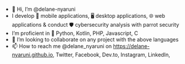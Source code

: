 - 👋 Hi, I’m @delane-nyaruni
- I develop 📱 mobile applications, 🖥️ desktop applications, 🌐 web applications & conduct 🛡️ cybersecurity analysis with parrot security
- I’m proficient in 🐍 Python, Kotlin, PHP, Javascript, C
- 🤙 I’m looking to collaborate on any project with the above languages
- 📫 How to reach me @delane_nyaruni on https://delane-nyaruni.github.io, Twitter, Facebook, Dev.to, Instagram, LinkedIn, 

  

<!---
delane-nyaruni/delane-nyaruni is a ✨ special ✨ repository because its `README.md` (this file) appears on your GitHub profile.
You can click the Preview link to take a look at your changes.
--->
